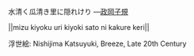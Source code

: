 水清く瓜清き里に隠れけり
—[政岡子規](https://ja.wikipedia.org/wiki/政岡子規)

||mizu kiyoku uri kiyoki sato ni kakure keri||

浮世絵: Nishijima Katsuyuki, Breeze, Late 20th Century
